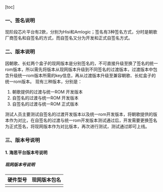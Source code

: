 [toc]

### 一、签名说明

现阶段芯片平台有2款，分别为Hisi和Amlogic；签名有3种签名方式，分时是朝歌厂商签名和自签名的方式，而自签名又分为开发和正式自签名方式。

### 二、版本说明

因朝歌、长虹两个盒子的现网版本是分别签名的，不可直接升级至换了签名的统一rom版本，所以需先将版本从现网版本升级到不同签名的过渡版本，过渡版本中包含升级统一rom版本所需的key信息，再从过渡版本升级至兼容朝歌、长虹盒子的统一rom版本。
现有三种版本，分别是：

1. 朝歌提供的过渡与统一ROM 开发版本
2. 自签名的过渡与统一ROM 开发版本
3. 自签名的过渡与统一ROM 正式版本

测试人员主要测试自签名的过渡开发版本以及统一rom开发版本，将朝歌提供的版本作为对比，在自签名的过渡与统一rom开发版本测试通过后，开发需要更换签名为正式签名，将现网版本作为对比版本，再次进行测试，测试通过即可上线。

### 三、版本号说明

#### 1. 海思平台版本号说明

##### 现网版本号说明

| 硬件型号 | 现网版本包名 |
| -------- | ------------ |
|          |              |

